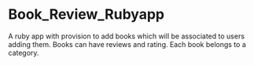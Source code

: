 # Book_Review_Rubyapp
A ruby app with provision to add books which will be associated to users adding them. Books can have reviews and rating. Each book belongs to a category.

